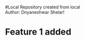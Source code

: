 #Local Repository created from local
<br>
Author: Dnyaneshwar Shelar!
<br>
<h1> Feature 1 added</h1>
